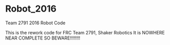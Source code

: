 # Robot_2016
Team 2791 2016 Robot Code

This is the rework code for FRC Team 2791, Shaker Robotics
It is NOWHERE NEAR COMPLETE SO BEWARE!!!!!!!!

